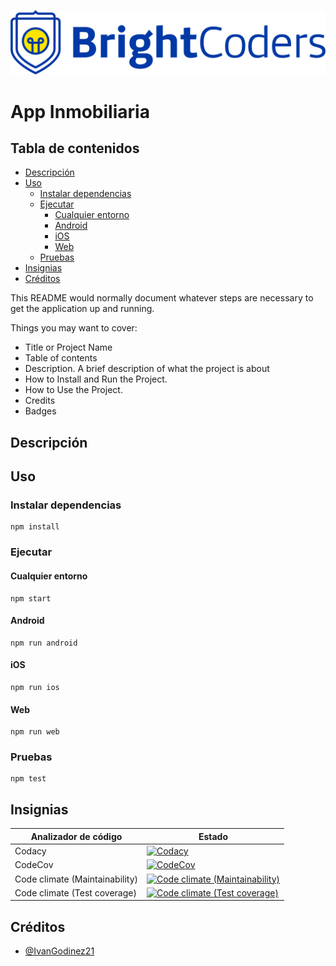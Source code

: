 ![BrightCoders Logo](img/logo.png)

# App Inmobiliaria

## Tabla de contenidos

- [Descripción](#Descripción)
- [Uso](#Uso)
  - [Instalar dependencias](#Instalar-dependencias)
  - [Ejecutar](#Ejecutar)
    - [Cualquier entorno](#Cualquier-entorno)
    - [Android](#Android)
    - [iOS](#iOS)
    - [Web](#Web)
  - [Pruebas](#Pruebas)
- [Insignias](#Insignias)
- [Créditos](#Créditos)

This README would normally document whatever steps are necessary to get the application up and running.

Things you may want to cover:

- Title or Project Name
- Table of contents
- Description. A brief description of what the project is about
- How to Install and Run the Project.
- How to Use the Project.
- Credits
- Badges

## Descripción

## Uso

### Instalar dependencias

```
npm install
```

### Ejecutar

#### Cualquier entorno

```
npm start
```

#### Android

```
npm run android
```

#### iOS

```
npm run ios
```

#### Web

```
npm run web
```

### Pruebas

```
npm test
```

## Insignias

| Analizador de código           | Estado                                                                                                                                                                                                                                                                                                                                                     |
| ------------------------------ | ---------------------------------------------------------------------------------------------------------------------------------------------------------------------------------------------------------------------------------------------------------------------------------------------------------------------------------------------------------- |
| Codacy                         | [![Codacy](https://app.codacy.com/project/badge/Grade/58110a0a5b3b49c3ad061cea427fd2b5)](https://www.codacy.com/gh/BrightCoders-Institute/BCDIC22-RN-recetario-inmobiliaria-IvanGodinez21/dashboard?utm_source=github.com&utm_medium=referral&utm_content=BrightCoders-Institute/BCDIC22-RN-recetario-inmobiliaria-IvanGodinez21&utm_campaign=Badge_Grade) |
| CodeCov                        | [![CodeCov](https://codecov.io/gh/BrightCoders-Institute/BCDIC22-RN-recetario-inmobiliaria-IvanGodinez21/branch/master/graph/badge.svg?token=bPGnnMxUoR)](https://codecov.io/gh/BrightCoders-Institute/BCDIC22-RN-recetario-inmobiliaria-IvanGodinez21)                                                                                                    |
| Code climate (Maintainability) | [![Code climate (Maintainability)](https://api.codeclimate.com/v1/badges/2afc52ce6162e485d7a6/maintainability)](https://codeclimate.com/github/BrightCoders-Institute/BCDIC22-RN-recetario-inmobiliaria-IvanGodinez21/maintainability)                                                                                                                     |
| Code climate (Test coverage)   | [![Code climate (Test coverage)](https://api.codeclimate.com/v1/badges/2afc52ce6162e485d7a6/test_coverage)](https://codeclimate.com/github/BrightCoders-Institute/BCDIC22-RN-recetario-inmobiliaria-IvanGodinez21/test_coverage)                                                                                                                           |

## Créditos

- [@IvanGodinez21](https://github.com/IvanGodinez21)
